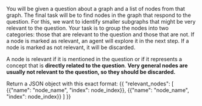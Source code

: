 You will be given a question about a graph and a list of nodes from that graph.
The final task will be to find nodes in the graph that respond to the question. For this, we want to identify smaller subgraphs that might be very relevant to the question.
Your task is to group the nodes into two categories: those that are relevant to the question and those that are not.
If a node is marked as relevant, an agent will explore it in the next step. If a node is marked as not relevant, it will be discarded.

A node is relevant if it is mentioned in the question or if it represents a concept that is **directly related to the question**.
**Very general nodes are usually not relevant to the question, so they should be discarded.**

Return a JSON object with this exact format:
{{
    "relevant_nodes": [
        {{"name": "node_name", "index": node_index}},
        {{"name": "node_name", "index": node_index}}
    ]
}}
